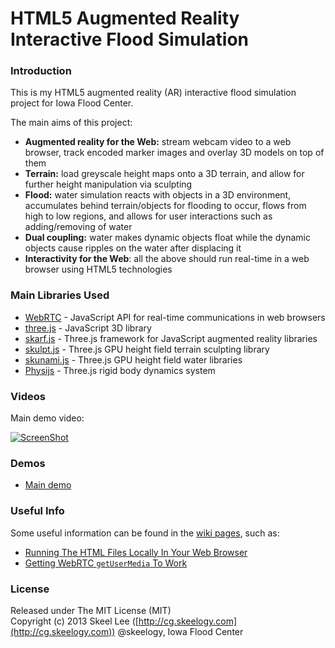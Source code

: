 HTML5 Augmented Reality Interactive Flood Simulation
====================================================

### Introduction

This is my HTML5 augmented reality (AR) interactive flood simulation project for Iowa Flood Center.

The main aims of this project:

* **Augmented reality for the Web:** stream webcam video to a web browser, track encoded marker images and overlay 3D models on top of them
* **Terrain:** load greyscale height maps onto a 3D terrain, and allow for further height manipulation via sculpting
* **Flood:** water simulation reacts with objects in a 3D environment, accumulates behind terrain/objects for flooding to occur, flows from high to low regions, and allows for user interactions such as adding/removing of water
* **Dual coupling:** water makes dynamic objects float while the dynamic objects cause ripples on the water after displacing it
* **Interactivity for the Web**: all the above should run real-time in a web browser using HTML5 technologies

### Main Libraries Used

* [WebRTC](http://www.webrtc.org/) - JavaScript API for real-time communications in web browsers
* [three.js](http://threejs.org/) - JavaScript 3D library
* [skarf.js](http://skeelogy.github.io/skarf.js/) - Three.js framework for JavaScript augmented reality libraries
* [skulpt.js](http://skeelogy.github.io/skulpt.js/) - Three.js GPU height field terrain sculpting library
* [skunami.js](http://skeelogy.github.io/skunami.js/) - Three.js GPU height field water libraries
* [Physijs](http://chandlerprall.github.io/Physijs/) - Three.js rigid body dynamics system

### Videos

Main demo video:

[![ScreenShot](http://skeelogy.github.io/ifc-ar-flood/images/screenshot_mainDemoVideo.jpg)](http://www.youtube.com/watch?v=qEFH_r_X7kY)

### Demos

* [Main demo](http://skeelogy.github.io/ifc-ar-flood/demos/ifc_ar_flood_main.html)

### Useful Info

Some useful information can be found in the [wiki pages](https://github.com/skeelogy/ifc-ar-flood/wiki/_pages), such as:

* [Running The HTML Files Locally In Your Web Browser](https://github.com/skeelogy/ifc-ar-flood/wiki/Running-The-HTML-Files-Locally-In-Your-Web-Browser)
* [Getting WebRTC `getUserMedia` To Work](https://github.com/skeelogy/ifc-ar-flood/wiki/Getting-WebRTC-getUserMedia-To-Work)

### License

Released under The MIT License (MIT)<br/>
Copyright (c) 2013 Skeel Lee ([http://cg.skeelogy.com](http://cg.skeelogy.com)) @skeelogy, Iowa Flood Center
